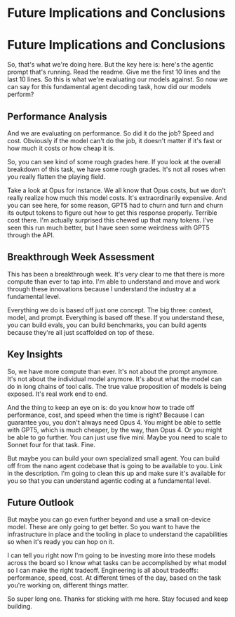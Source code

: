 # Future Implications and Conclusions

<!-- 추출 정보
노드 ID: 19
제목: Future Implications and Conclusions
추출 길이: 3,404자
추출 시간: 2025-08-13 17:34:03
-->

# Future Implications and Conclusions

So, that's what we're doing here. But the key here is: here's the agentic prompt that's running. Read the readme. Give me the first 10 lines and the last 10 lines. So this is what we're evaluating our models against. So now we can say for this fundamental agent decoding task, how did our models perform?

## Performance Analysis

And we are evaluating on performance. So did it do the job? Speed and cost. Obviously if the model can't do the job, it doesn't matter if it's fast or how much it costs or how cheap it is.

So, you can see kind of some rough grades here. If you look at the overall breakdown of this task, we have some rough grades. It's not all roses when you really flatten the playing field.

Take a look at Opus for instance. We all know that Opus costs, but we don't really realize how much this model costs. It's extraordinarily expensive. And you can see here, for some reason, GPT5 had to churn and turn and churn its output tokens to figure out how to get this response properly. Terrible cost there. I'm actually surprised this chewed up that many tokens. I've seen this run much better, but I have seen some weirdness with GPT5 through the API.

## Breakthrough Week Assessment

This has been a breakthrough week. It's very clear to me that there is more compute than ever to tap into. I'm able to understand and move and work through these innovations because I understand the industry at a fundamental level.

Everything we do is based off just one concept. The big three: context, model, and prompt. Everything is based off these. If you understand these, you can build evals, you can build benchmarks, you can build agents because they're all just scaffolded on top of these.

## Key Insights

So, we have more compute than ever. It's not about the prompt anymore. It's not about the individual model anymore. It's about what the model can do in long chains of tool calls. The true value proposition of models is being exposed. It's real work end to end.

And the thing to keep an eye on is: do you know how to trade off performance, cost, and speed when the time is right? Because I can guarantee you, you don't always need Opus 4. You might be able to settle with GPT5, which is much cheaper, by the way, than Opus 4. Or you might be able to go further. You can just use five mini. Maybe you need to scale to Sonnet four for that task. Fine.

But maybe you can build your own specialized small agent. You can build off from the nano agent codebase that is going to be available to you. Link in the description. I'm going to clean this up and make sure it's available for you so that you can understand agentic coding at a fundamental level.

## Future Outlook

But maybe you can go even further beyond and use a small on-device model. These are only going to get better. So you want to have the infrastructure in place and the tooling in place to understand the capabilities so when it's ready you can hop on it.

I can tell you right now I'm going to be investing more into these models across the board so I know what tasks can be accomplished by what model so I can make the right tradeoff. Engineering is all about tradeoffs: performance, speed, cost. At different times of the day, based on the task you're working on, different things matter.

So super long one. Thanks for sticking with me here. Stay focused and keep building.
